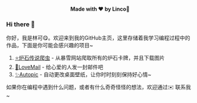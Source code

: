<h4 align="center">Made with ❤️ by <a href="https://linklinco.github.io" style="text-decoration:none">Linco</a>🎉</h4>

### Hi there 👋

<p>你好，我是林可😋。欢迎来到我的GitHub主页，这里存储着我学习编程过程中的作品，下面是你可能会感兴趣的项目~</p>

1. [⭐炉石传说爬虫](https://github.com/linklinco/HearthStone_Card) - 从暴雪网站爬取所有的炉石卡牌，并且下载图片
2. [🌟LoveMail](https://github.com/linklinco/LoveMail) - 给心爱的人发一封邮件吧
3. [✨Autopic](https://github.com/linklinco/autopic) - 自动更改桌面壁纸，让你时时刻刻保持好心情~



如果你在编程中遇到什么问题，或者有什么奇奇怪怪的想法，欢迎通过✉️ 联系我~
